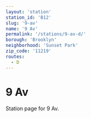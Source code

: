 ```yaml
---
layout: 'station'
station_id: 'B12'
slug: '9-av'
name: '9 Av'
permalink: '/stations/9-av-d/'
borough: 'Brooklyn'
neighborhood: 'Sunset Park'
zip_code: '11219'
routes:
  - D
---
```

# 9 Av

Station page for 9 Av.
